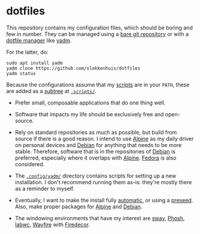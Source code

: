 # dotfiles

This repository contains my configuration files, which should be boring 
and few in number. They can be managed using a [bare git 
repository][bare] or with a [dotfile manager][dots] like [yadm][yadm]. 

For the latter, do:

    sudo apt install yadm
    yadm clone https://github.com/slakkenhuis/dotfiles
    yadm status

Because the configurations assume that my [scripts][scrp] are in your 
`PATH`, these are added as a [subtree][atla] at 
[`.scripts/`](../.scripts).

-   Prefer small, composable applications that do one thing well.

-   Software that impacts my life should be exclusively free and 
    open-source.

-   Rely on standard repositories as much as possible, but build from 
    source if there is a good reason. I intend to use [Alpine][arep] as 
    my daily driver on personal devices and [Debian][drep] for anything 
    that needs to be more stable. Therefore, software that is in the 
    repositories of [Debian][drep] is preferred, especially where it 
    overlaps with [Alpine][arep]. [Fedora][frep] is also considered.

-   The [`.config/yadm/`](../.config/yadm) directory contains scripts 
    for setting up a new installation. I don't recommend running them 
    as-is: they're mostly there as a reminder to myself.

-   Eventually, I want to make the install fully [automatic][auto], or 
    using a [preseed][seed]. Also, make proper packages for 
    [Alpine][apkg] and [Debian][dpkg].
    
-   The windowing environments that have my interest are [sway][sway], 
    [Phosh][phsh], [labwc][labw], [Wayfire][wayf] with 
    [Firedecor][fdec].


<!-- Links ------------------------------------------------------------>

[atla]: https://www.atlassian.com/git/tutorials/git-subtree
[scrp]: https://github.com/slakkenhuis/scripts
[dots]: https://dotfiles.github.io/utilities/
[yadm]: https://yadm.io/
[bare]: https://cblte.github.io/sammelsurium/configs/the-best-way-to-store-your-dotfiles/

[phsh]: https://wiki.postmarketos.org/wiki/Phosh
[rivr]: https://github.com/riverwm/river
[wayf]: https://wayfire.org/
[sway]: https://swaywm.org/
[labw]: https://labwc.github.io/
[fdec]: https://github.com/AhoyISki/Firedecor
[bspw]: https://github.com/baskerville/bspwm
[tmsu]: https://tmsu.org/

[drep]: https://packages.debian.org/
[arep]: https://pkgs.alpinelinux.org/packages
[frep]: https://src.fedoraproject.org/

[auto]: https://debian-handbook.info/browse/stable/sect.automated-installation.html
[seed]: https://wiki.debian.org/DebianInstaller/Preseed
[apkg]: https://wiki.alpinelinux.org/wiki/Creating_an_Alpine_package
[dpkg]: https://wiki.debian.org/Packaging

[eup]: https://www.inkandswitch.com/end-user-programming/
[hea]: https://linuxhandbook.com/check-ssd-health/
